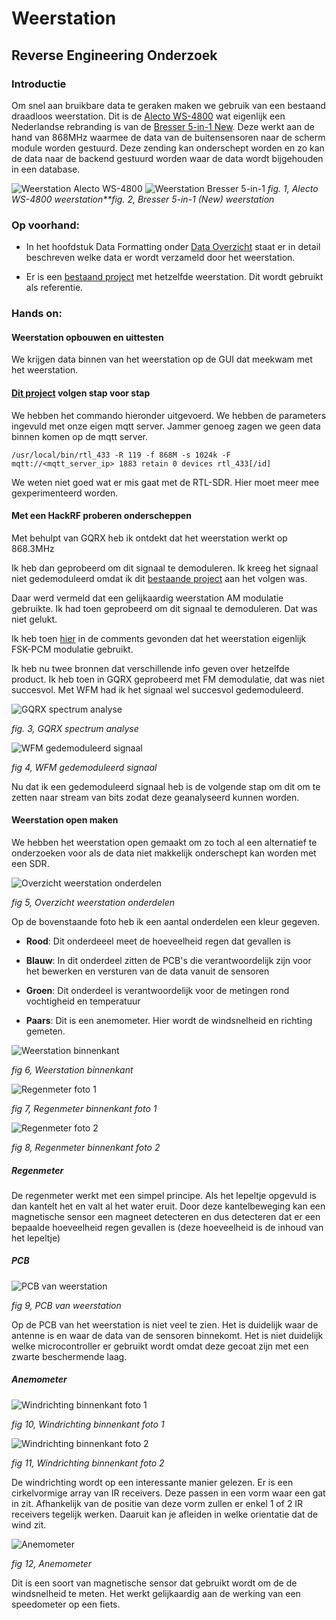 # Weerstation

## Reverse Engineering Onderzoek

### Introductie

Om snel aan bruikbare data te geraken maken we gebruik van een bestaand draadloos weerstation.
Dit is de [Alecto WS-4800](https://alectohome.nl/products/alecto-ws-4800-professioneel-weerstation-met-draadloze-buitensensor-wit) wat eigenlijk een Nederlandse rebranding is van de [Bresser 5-in-1 New](https://www.bresser.de/nl/bresser-bresser-3/Weercenters/BRESSER-Weather-Center-5-in-1-wit.html).
Deze werkt aan de hand van 868MHz waarmee de data van de buitensensoren naar de scherm module worden gestuurd.
Deze zending kan onderschept worden en zo kan de data naar de backend gestuurd worden waar de data wordt bijgehouden in een database.

![Weerstation Alecto WS-4800](./assets/weerstation-alecto-WS-4800.png ':size=300') ![Weerstation Bresser 5-in-1](./assets/weerstation-bresser-5in1.jpg ':size=300')
*fig. 1, Alecto WS-4800 weerstation**fig. 2, Bresser 5-in-1 (New) weerstation*

### Op voorhand:

- In het hoofdstuk Data Formatting onder [Data Overzicht](./data-formatting/data-overzicht.md) staat er in detail beschreven welke data er wordt verzameld door het weerstation.

- Er is een [bestaand project](https://www.skyon.be/maak-je-weerstation-geconnecteerd-en-slim/) met hetzelfde weerstation. Dit wordt gebruikt als referentie.

### Hands on:

#### Weerstation opbouwen en uittesten

We krijgen data binnen van het weerstation op de GUI dat meekwam met het weerstation.

#### [Dit project](https://www.skyon.be/maak-je-weerstation-geconnecteerd-en-slim/) volgen stap voor stap

We hebben het commando hieronder uitgevoerd. We hebben de parameters ingevuld met onze eigen mqtt server. Jammer genoeg zagen we geen data binnen komen op de mqtt server.

```
/usr/local/bin/rtl_433 -R 119 -f 868M -s 1024k -F mqtt://<mqtt_server_ip> 1883 retain 0 devices rtl_433[/id]
```

We weten niet goed wat er mis gaat met de RTL-SDR. Hier moet meer mee gexperimenteerd worden.

#### Met een HackRF proberen onderscheppen

Met behulpt van GQRX heb ik ontdekt dat het weerstation werkt op 868.3MHz

Ik heb dan geprobeerd om dit signaal te demoduleren. Ik kreeg het signaal niet gedemoduleerd omdat ik dit [bestaande project](https://github.com/andreafabrizi/BresserWeatherCenter) aan het volgen was.

Daar werd vermeld dat een gelijkaardig weerstation AM modulatie gebruikte. Ik had toen geprobeerd om dit signaal te demoduleren. Dat was niet gelukt.

Ik heb toen [hier](https://github.com/merbanan/rtl_433/blob/master/src/devices/bresser_5in1.c) in de comments gevonden dat het weerstation eigenlijk FSK-PCM modulatie gebruikt.

Ik heb nu twee bronnen dat verschillende info geven over hetzelfde product. Ik heb toen in GQRX geprobeerd met FM demodulatie, dat was niet succesvol. Met WFM had ik het signaal wel succesvol gedemoduleerd.

![GQRX spectrum analyse](./assets/GQRX-spectrum-analyse.png)

*fig. 3, GQRX spectrum analyse*

![WFM gedemoduleerd signaal](./assets/WFM-gedemoduleerd-signaal.png)

*fig 4, WFM gedemoduleerd signaal*

Nu dat ik een gedemoduleerd signaal heb is de volgende stap om dit om te zetten naar stream van bits zodat deze geanalyseerd kunnen worden.

#### Weerstation open maken

We hebben het weerstation open gemaakt om zo toch al een alternatief te onderzoeken voor als de data niet makkelijk onderschept kan worden met een SDR.

![Overzicht weerstation onderdelen](./assets/weerstation-overzicht-kleuren.png)

*fig 5, Overzicht weerstation onderdelen*

Op de bovenstaande foto heb ik een aantal onderdelen een kleur gegeven.

- **Rood**: Dit onderdeeel meet de hoeveelheid regen dat gevallen is

- **Blauw**: In dit onderdeel zitten de PCB's die verantwoordelijk zijn voor het bewerken en versturen van de data vanuit de sensoren

- **Groen**: Dit onderdeel is verantwoordelijk voor de metingen rond vochtigheid en temperatuur

- **Paars**: Dit is een anemometer. Hier wordt de windsnelheid en richting gemeten.

![Weerstation binnenkant](./assets/weerstation-binnenkant.png)

*fig 6, Weerstation binnenkant*

![Regenmeter foto 1](./assets/weerstation-regenmeter-1.png)

*fig 7, Regenmeter binnenkant foto 1*

![Regenmeter foto 2](./assets/weerstation-regenmeter-2.png)

*fig 8, Regenmeter binnenkant foto 2*

##### Regenmeter

De regenmeter werkt met een simpel principe. Als het lepeltje opgevuld is dan kantelt het en valt al het water eruit. Door deze kantelbeweging kan een magnetische sensor een magneet detecteren en dus detecteren dat er een bepaalde hoeveelheid regen gevallen is (deze hoeveelheid is de inhoud van het lepeltje)

##### PCB

![PCB van weerstation](./assets/weerstation-pcb.png)

*fig 9, PCB van weerstation*

Op de PCB van het weerstation is niet veel te zien. Het is duidelijk waar de antenne is en waar de data van de sensoren binnekomt. Het is niet duidelijk welke microcontroller er gebruikt wordt omdat deze gecoat zijn met een zwarte beschermende laag.

##### Anemometer

![Windrichting binnenkant foto 1](./assets/weerstation-windrichting-1.png)

*fig 10, Windrichting binnenkant foto 1*

![Windrichting binnenkant foto 2](./assets/weerstation-windrichting-2.png)

*fig 11, Windrichting binnenkant foto 2*

De windrichting wordt op een interessante manier gelezen. Er is een cirkelvormige array van IR receivers. Deze passen in een vorm waar een gat in zit. Afhankelijk van de positie van deze vorm zullen er enkel 1 of 2 IR receivers tegelijk werken. Daaruit kan je afleiden in welke orientatie dat de wind zit.

![Anemometer](./assets/weerstation-anemometer.png)

*fig 12, Anemometer*

Dit is een soort van magnetische sensor dat gebruikt wordt om de de windsnelheid te meten. Het werkt gelijkaardig aan de werking van een speedometer op een fiets.
